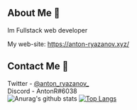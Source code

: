 ## About Me :pencil:
Im Fullstack web developer

My web-site: https://anton-ryazanov.xyz/
## Contact Me 🎈
Twitter  - [@anton_ryazanov_](https://twitter.com/anton_ryazanov_) <br>
Discord  - AntonR#6038 <br>
![Anurag's github stats](https://github-readme-stats.vercel.app/api?username=antoniocra04&count_private=true)
[![Top Langs](https://github-readme-stats.vercel.app/api/top-langs/?username=antoniocra04&layout=compact)](https://github.com/anuraghazra/github-readme-stats)
